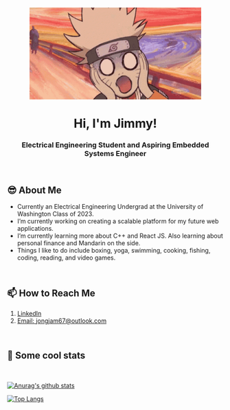 <p align="center">
 <img width="400px" src="https://github.com/jongjam/jongjam/blob/master/imggif/tenor.gif" align="center" alt="narutoScream" />
  
 <h1 align="center">Hi, I'm Jimmy!</h1>
 <h3 align="center">Electrical Engineering Student and Aspiring Embedded Systems Engineer</h3>
 <p align="center"</p>
</p>
<br>

<h2>😎 About Me</h2>

- Currently an Electrical Engineering Undergrad at the University of Washington Class of 2023.  
- I’m currently working on creating a scalable platform for my future web applications. 
- I’m currently learning more about C++ and React JS. Also learning about personal finance and Mandarin on the side.
- Things I like to do include boxing, yoga, swimming, cooking, fishing, coding, reading, and video games.    

<br>
<p align="center">
   <h2>📫 How to Reach Me</h2>

   1. [LinkedIn]((www.linkedin.com/in/james-jhong-1a980b195))
   2. [Email: jongjam67@outlook.com](mailto:jongjam67@outlook.com)
   
   <p align="center"</p>
</p>
<br>

<p align="center">
   <h2>👀 Some cool stats</h2>
   <br>

   [![Anurag's github stats](https://github-readme-stats.vercel.app/api?username=jongjam&count_private=true&show_icons=true&theme=tokyonight)](https://github.com/anuraghazra/github-readme-stats)

   [![Top Langs](https://github-readme-stats.vercel.app/api/top-langs/?username=jongjam&theme=tokyonight)](https://github.com/anuraghazra/github-readme-stats)

   <p align="center"</p>
</p>


<!--
**jongjam/jongjam** is a ✨ _special_ ✨ repository because its `README.md` (this file) appears on your GitHub profile.

Here are some ideas to get you started:

- 👯 I’m looking to collaborate on ...
- 🤔 I’m looking for help with ...
- 💬 Ask me about ...
- 😄 Pronouns: ...
- ⚡ Fun fact: ...
-->
